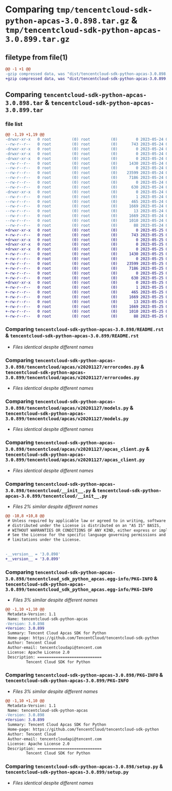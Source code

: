 # Comparing `tmp/tencentcloud-sdk-python-apcas-3.0.898.tar.gz` & `tmp/tencentcloud-sdk-python-apcas-3.0.899.tar.gz`

## filetype from file(1)

```diff
@@ -1 +1 @@
-gzip compressed data, was "dist/tencentcloud-sdk-python-apcas-3.0.898.tar", last modified: Wed May 24 01:44:38 2023, max compression
+gzip compressed data, was "dist/tencentcloud-sdk-python-apcas-3.0.899.tar", last modified: Thu May 25 00:16:10 2023, max compression
```

## Comparing `tencentcloud-sdk-python-apcas-3.0.898.tar` & `tencentcloud-sdk-python-apcas-3.0.899.tar`

### file list

```diff
@@ -1,19 +1,19 @@
-drwxr-xr-x   0 root         (0) root         (0)        0 2023-05-24 01:44:38.000000 tencentcloud-sdk-python-apcas-3.0.898/
--rw-r--r--   0 root         (0) root         (0)      743 2023-05-24 01:44:38.000000 tencentcloud-sdk-python-apcas-3.0.898/README.rst
-drwxr-xr-x   0 root         (0) root         (0)        0 2023-05-24 01:44:38.000000 tencentcloud-sdk-python-apcas-3.0.898/tencentcloud/
-drwxr-xr-x   0 root         (0) root         (0)        0 2023-05-24 01:44:38.000000 tencentcloud-sdk-python-apcas-3.0.898/tencentcloud/apcas/
-drwxr-xr-x   0 root         (0) root         (0)        0 2023-05-24 01:44:38.000000 tencentcloud-sdk-python-apcas-3.0.898/tencentcloud/apcas/v20201127/
--rw-r--r--   0 root         (0) root         (0)     1430 2023-05-24 01:44:38.000000 tencentcloud-sdk-python-apcas-3.0.898/tencentcloud/apcas/v20201127/errorcodes.py
--rw-r--r--   0 root         (0) root         (0)        0 2023-05-24 01:44:38.000000 tencentcloud-sdk-python-apcas-3.0.898/tencentcloud/apcas/v20201127/__init__.py
--rw-r--r--   0 root         (0) root         (0)    23599 2023-05-24 01:44:38.000000 tencentcloud-sdk-python-apcas-3.0.898/tencentcloud/apcas/v20201127/models.py
--rw-r--r--   0 root         (0) root         (0)     7186 2023-05-24 01:44:38.000000 tencentcloud-sdk-python-apcas-3.0.898/tencentcloud/apcas/v20201127/apcas_client.py
--rw-r--r--   0 root         (0) root         (0)        0 2023-05-24 01:44:38.000000 tencentcloud-sdk-python-apcas-3.0.898/tencentcloud/apcas/__init__.py
--rw-r--r--   0 root         (0) root         (0)      630 2023-05-24 01:44:38.000000 tencentcloud-sdk-python-apcas-3.0.898/tencentcloud/__init__.py
-drwxr-xr-x   0 root         (0) root         (0)        0 2023-05-24 01:44:38.000000 tencentcloud-sdk-python-apcas-3.0.898/tencentcloud_sdk_python_apcas.egg-info/
--rw-r--r--   0 root         (0) root         (0)        1 2023-05-24 01:44:38.000000 tencentcloud-sdk-python-apcas-3.0.898/tencentcloud_sdk_python_apcas.egg-info/dependency_links.txt
--rw-r--r--   0 root         (0) root         (0)      465 2023-05-24 01:44:38.000000 tencentcloud-sdk-python-apcas-3.0.898/tencentcloud_sdk_python_apcas.egg-info/SOURCES.txt
--rw-r--r--   0 root         (0) root         (0)     1669 2023-05-24 01:44:38.000000 tencentcloud-sdk-python-apcas-3.0.898/tencentcloud_sdk_python_apcas.egg-info/PKG-INFO
--rw-r--r--   0 root         (0) root         (0)       13 2023-05-24 01:44:38.000000 tencentcloud-sdk-python-apcas-3.0.898/tencentcloud_sdk_python_apcas.egg-info/top_level.txt
--rw-r--r--   0 root         (0) root         (0)     1669 2023-05-24 01:44:38.000000 tencentcloud-sdk-python-apcas-3.0.898/PKG-INFO
--rw-r--r--   0 root         (0) root         (0)     1010 2023-05-24 01:44:38.000000 tencentcloud-sdk-python-apcas-3.0.898/setup.py
--rw-r--r--   0 root         (0) root         (0)       88 2023-05-24 01:44:38.000000 tencentcloud-sdk-python-apcas-3.0.898/setup.cfg
+drwxr-xr-x   0 root         (0) root         (0)        0 2023-05-25 00:16:10.000000 tencentcloud-sdk-python-apcas-3.0.899/
+-rw-r--r--   0 root         (0) root         (0)      743 2023-05-25 00:16:10.000000 tencentcloud-sdk-python-apcas-3.0.899/README.rst
+drwxr-xr-x   0 root         (0) root         (0)        0 2023-05-25 00:16:10.000000 tencentcloud-sdk-python-apcas-3.0.899/tencentcloud/
+drwxr-xr-x   0 root         (0) root         (0)        0 2023-05-25 00:16:10.000000 tencentcloud-sdk-python-apcas-3.0.899/tencentcloud/apcas/
+drwxr-xr-x   0 root         (0) root         (0)        0 2023-05-25 00:16:10.000000 tencentcloud-sdk-python-apcas-3.0.899/tencentcloud/apcas/v20201127/
+-rw-r--r--   0 root         (0) root         (0)     1430 2023-05-25 00:16:10.000000 tencentcloud-sdk-python-apcas-3.0.899/tencentcloud/apcas/v20201127/errorcodes.py
+-rw-r--r--   0 root         (0) root         (0)        0 2023-05-25 00:16:10.000000 tencentcloud-sdk-python-apcas-3.0.899/tencentcloud/apcas/v20201127/__init__.py
+-rw-r--r--   0 root         (0) root         (0)    23599 2023-05-25 00:16:10.000000 tencentcloud-sdk-python-apcas-3.0.899/tencentcloud/apcas/v20201127/models.py
+-rw-r--r--   0 root         (0) root         (0)     7186 2023-05-25 00:16:10.000000 tencentcloud-sdk-python-apcas-3.0.899/tencentcloud/apcas/v20201127/apcas_client.py
+-rw-r--r--   0 root         (0) root         (0)        0 2023-05-25 00:16:10.000000 tencentcloud-sdk-python-apcas-3.0.899/tencentcloud/apcas/__init__.py
+-rw-r--r--   0 root         (0) root         (0)      630 2023-05-25 00:16:10.000000 tencentcloud-sdk-python-apcas-3.0.899/tencentcloud/__init__.py
+drwxr-xr-x   0 root         (0) root         (0)        0 2023-05-25 00:16:10.000000 tencentcloud-sdk-python-apcas-3.0.899/tencentcloud_sdk_python_apcas.egg-info/
+-rw-r--r--   0 root         (0) root         (0)        1 2023-05-25 00:16:10.000000 tencentcloud-sdk-python-apcas-3.0.899/tencentcloud_sdk_python_apcas.egg-info/dependency_links.txt
+-rw-r--r--   0 root         (0) root         (0)      465 2023-05-25 00:16:10.000000 tencentcloud-sdk-python-apcas-3.0.899/tencentcloud_sdk_python_apcas.egg-info/SOURCES.txt
+-rw-r--r--   0 root         (0) root         (0)     1669 2023-05-25 00:16:10.000000 tencentcloud-sdk-python-apcas-3.0.899/tencentcloud_sdk_python_apcas.egg-info/PKG-INFO
+-rw-r--r--   0 root         (0) root         (0)       13 2023-05-25 00:16:10.000000 tencentcloud-sdk-python-apcas-3.0.899/tencentcloud_sdk_python_apcas.egg-info/top_level.txt
+-rw-r--r--   0 root         (0) root         (0)     1669 2023-05-25 00:16:10.000000 tencentcloud-sdk-python-apcas-3.0.899/PKG-INFO
+-rw-r--r--   0 root         (0) root         (0)     1010 2023-05-25 00:16:10.000000 tencentcloud-sdk-python-apcas-3.0.899/setup.py
+-rw-r--r--   0 root         (0) root         (0)       88 2023-05-25 00:16:10.000000 tencentcloud-sdk-python-apcas-3.0.899/setup.cfg
```

### Comparing `tencentcloud-sdk-python-apcas-3.0.898/README.rst` & `tencentcloud-sdk-python-apcas-3.0.899/README.rst`

 * *Files identical despite different names*

### Comparing `tencentcloud-sdk-python-apcas-3.0.898/tencentcloud/apcas/v20201127/errorcodes.py` & `tencentcloud-sdk-python-apcas-3.0.899/tencentcloud/apcas/v20201127/errorcodes.py`

 * *Files identical despite different names*

### Comparing `tencentcloud-sdk-python-apcas-3.0.898/tencentcloud/apcas/v20201127/models.py` & `tencentcloud-sdk-python-apcas-3.0.899/tencentcloud/apcas/v20201127/models.py`

 * *Files identical despite different names*

### Comparing `tencentcloud-sdk-python-apcas-3.0.898/tencentcloud/apcas/v20201127/apcas_client.py` & `tencentcloud-sdk-python-apcas-3.0.899/tencentcloud/apcas/v20201127/apcas_client.py`

 * *Files identical despite different names*

### Comparing `tencentcloud-sdk-python-apcas-3.0.898/tencentcloud/__init__.py` & `tencentcloud-sdk-python-apcas-3.0.899/tencentcloud/__init__.py`

 * *Files 2% similar despite different names*

```diff
@@ -10,8 +10,8 @@
 # Unless required by applicable law or agreed to in writing, software
 # distributed under the License is distributed on an "AS IS" BASIS,
 # WITHOUT WARRANTIES OR CONDITIONS OF ANY KIND, either express or implied.
 # See the License for the specific language governing permissions and
 # limitations under the License.
 
 
-__version__ = '3.0.898'
+__version__ = '3.0.899'
```

### Comparing `tencentcloud-sdk-python-apcas-3.0.898/tencentcloud_sdk_python_apcas.egg-info/PKG-INFO` & `tencentcloud-sdk-python-apcas-3.0.899/tencentcloud_sdk_python_apcas.egg-info/PKG-INFO`

 * *Files 3% similar despite different names*

```diff
@@ -1,10 +1,10 @@
 Metadata-Version: 1.1
 Name: tencentcloud-sdk-python-apcas
-Version: 3.0.898
+Version: 3.0.899
 Summary: Tencent Cloud Apcas SDK for Python
 Home-page: https://github.com/TencentCloud/tencentcloud-sdk-python
 Author: Tencent Cloud
 Author-email: tencentcloudapi@tencent.com
 License: Apache License 2.0
 Description: ============================
         Tencent Cloud SDK for Python
```

### Comparing `tencentcloud-sdk-python-apcas-3.0.898/PKG-INFO` & `tencentcloud-sdk-python-apcas-3.0.899/PKG-INFO`

 * *Files 3% similar despite different names*

```diff
@@ -1,10 +1,10 @@
 Metadata-Version: 1.1
 Name: tencentcloud-sdk-python-apcas
-Version: 3.0.898
+Version: 3.0.899
 Summary: Tencent Cloud Apcas SDK for Python
 Home-page: https://github.com/TencentCloud/tencentcloud-sdk-python
 Author: Tencent Cloud
 Author-email: tencentcloudapi@tencent.com
 License: Apache License 2.0
 Description: ============================
         Tencent Cloud SDK for Python
```

### Comparing `tencentcloud-sdk-python-apcas-3.0.898/setup.py` & `tencentcloud-sdk-python-apcas-3.0.899/setup.py`

 * *Files identical despite different names*

